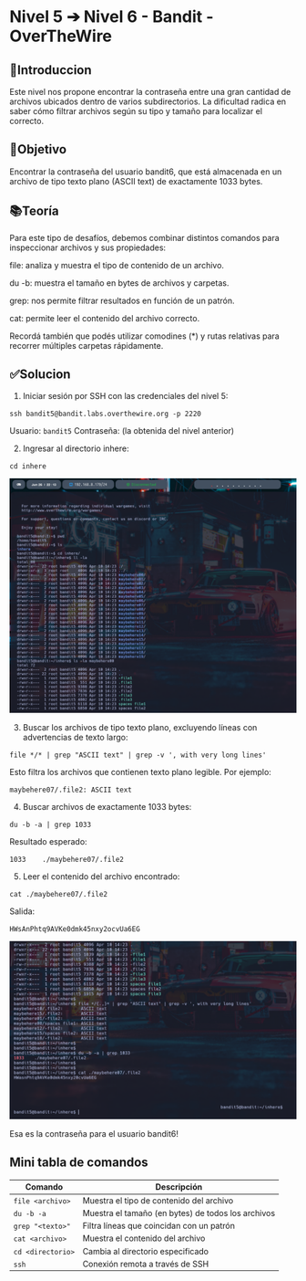 # Nivel 5 ➔ Nivel 6 - Bandit - OverTheWire

## 📖Introduccion

Este nivel nos propone encontrar la contraseña entre una gran cantidad de archivos ubicados dentro de varios subdirectorios.
La dificultad radica en saber cómo filtrar archivos según su tipo y tamaño para localizar el correcto.

## 🎯Objetivo

Encontrar la contraseña del usuario bandit6, que está almacenada en un archivo de tipo texto plano (ASCII text) de exactamente 1033 bytes.

## 📚Teoría

Para este tipo de desafíos, debemos combinar distintos comandos para inspeccionar archivos y sus propiedades:

file: analiza y muestra el tipo de contenido de un archivo.

du -b: muestra el tamaño en bytes de archivos y carpetas.

grep: nos permite filtrar resultados en función de un patrón.

cat: permite leer el contenido del archivo correcto.

Recordá también que podés utilizar comodines (*) y rutas relativas para recorrer múltiples carpetas rápidamente.

## ✅Solucion

1. Iniciar sesión por SSH con las credenciales del nivel 5:

```
ssh bandit5@bandit.labs.overthewire.org -p 2220
```

Usuario: ```bandit5```
Contraseña: (la obtenida del nivel anterior)

2. Ingresar al directorio inhere:

```
cd inhere
```
![ls](Imagen1.png)

3. Buscar los archivos de tipo texto plano, excluyendo líneas con advertencias de texto largo:

```
file */* | grep "ASCII text" | grep -v ', with very long lines'
```

Esto filtra los archivos que contienen texto plano legible. Por ejemplo:

```
maybehere07/.file2: ASCII text
```

4. Buscar archivos de exactamente 1033 bytes:

```
du -b -a | grep 1033
```

Resultado esperado:
```
1033    ./maybehere07/.file2
```

5. Leer el contenido del archivo encontrado:

```
cat ./maybehere07/.file2
```

Salida:

```
HWsAnPhtq9AVKe0dmk45nxy2ocvUa6EG
```
![Resuelto](Imagen2.png)

Esa es la contraseña para el usuario bandit6!

## Mini tabla de comandos
| Comando | Descripción |
|----------|----------|
| ```file <archivo> ``` | Muestra el tipo de contenido del archivo |
| ```du -b -a ``` | Muestra el tamaño (en bytes) de todos los archivos |
| ```grep "<texto>"``` | Filtra líneas que coincidan con un patrón |
| ```cat <archivo>``` | Muestra el contenido del archivo |
| ```cd <directorio>``` | Cambia al directorio especificado |
| ```ssh``` | Conexión remota a través de SSH |
